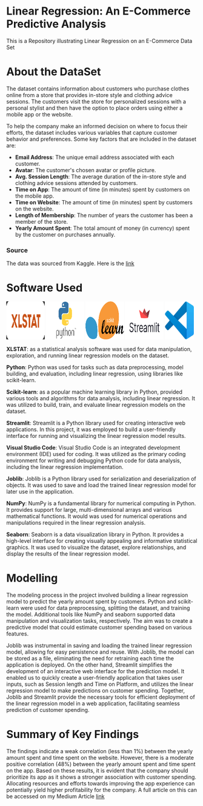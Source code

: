# Linear Regression: An E-Commerce Predictive Analysis
This is a Repository illustrating Linear Regression on an E-Commerce Data Set

# About the DataSet
The dataset contains information about customers who purchase clothes online from a store that provides in-store style and clothing advice sessions. The customers visit the store for personalized sessions with a personal stylist and then have the option to place orders using either a mobile app or the website.

To help the company make an informed decision on where to focus their efforts, the dataset includes various variables that capture customer behavior and preferences. Some key factors that are included in the dataset are:

- **Email Address**: The unique email address associated with each customer.
- **Avatar**: The customer's chosen avatar or profile picture.
- **Avg. Session Length**: The average duration of the in-store style and clothing advice sessions attended by customers.
- **Time on App**: The amount of time (in minutes) spent by customers on the mobile app.
- **Time on Website**: The amount of time (in minutes) spent by customers on the website.
- **Length of Membership**: The number of years the customer has been a member of the store.
- **Yearly Amount Spent**: The total amount of money (in currency) spent by the customer on purchases annually.

### Source
The data was sourced from Kaggle. Here is the [link](https://www.kaggle.com/datasets/kolawale/focusing-on-mobile-app-or-website?resource=download)



# Software Used

<div class="images">
<img src="xlstat_logo.png" alt="" width="20%" height="100px" class="alignleft size-full">
<img src="python_logo.png" alt="" width="20%" height="100px" class="alignleft size-full">
<img src="Scikitlearn_logo.png" alt="" width="20%" height="100px" class="alignleft size-full">
<img src="streamlit_logo.png" alt="" width="20%" height="100px" class="alignleft size-full">
<img src="Vscode_logo.jpg" alt="" width="15%" height="100px" class="alignleft size-full">
</div>


**XLSTAT**: as a statistical analysis software was used for data manipulation, exploration, and running linear regression models on the dataset.

**Python**: Python was used for tasks such as data preprocessing, model building, and evaluation, including linear regression, using libraries like scikit-learn.

**Scikit-learn**: as a popular machine learning library in Python, provided various tools and algorithms for data analysis, including linear regression. It was utilized to build, train, and evaluate linear regression models on the dataset.

**Streamlit**: Streamlit is a Python library used for creating interactive web applications. In this project, it was employed to build a user-friendly interface for running and visualizing the linear regression model results.

**Visual Studio Code**: Visual Studio Code is an integrated development environment (IDE) used for coding. It was utilized as the primary coding environment for writing and debugging Python code for data analysis, including the linear regression implementation.

**Joblib**: Joblib is a Python library used for serialization and deserialization of objects. It was used to save and load the trained linear regression model for later use in the application.

**NumPy**: NumPy is a fundamental library for numerical computing in Python. It provides support for large, multi-dimensional arrays and various mathematical functions. It would was used for numerical operations and manipulations required in the linear regression analysis.

**Seaborn**: Seaborn is a data visualization library in Python. It provides a high-level interface for creating visually appealing and informative statistical graphics. It was used to visualize the dataset, explore relationships, and display the results of the linear regression model.

# Modelling
The modeling process in the project involved building a linear regression model to predict the yearly amount spent by customers. Python and scikit-learn were used for data preprocessing, splitting the dataset, and training the model. Additional tools like NumPy and seaborn supported data manipulation and visualization tasks, respectively. The aim was to create a predictive model that could estimate customer spending based on various features.

Joblib was instrumental in saving and loading the trained linear regression model, allowing for easy persistence and reuse. With Joblib, the model can be stored as a file, eliminating the need for retraining each time the application is deployed. On the other hand, Streamlit simplifies the development of an interactive web interface for the prediction model. It enabled us to quickly create a user-friendly application that takes user inputs, such as Session length and Time on Platform, and utilizes the linear regression model to make predictions on customer spending. Together, Joblib and Streamlit provide the necessary tools for efficient deployment of the linear regression model in a web application, facilitating seamless prediction of customer spending.

# Summary of Key Findings
The findings indicate a weak correlation (less than 1%) between the yearly amount spent and time spent on the website. However, there is a moderate positive correlation (48%) between the yearly amount spent and time spent on the app. Based on these results, it is evident that the company should prioritize its app as it shows a stronger association with customer spending. Allocating resources and efforts towards improving the app experience can potentially yield higher profitability for the company.
A full article on this can be accessed on my Medium Article [link](https://medium.com/@cereforokuma/maximizing-profitability-analyzing-app-vs-9aa87a08bf9b)
